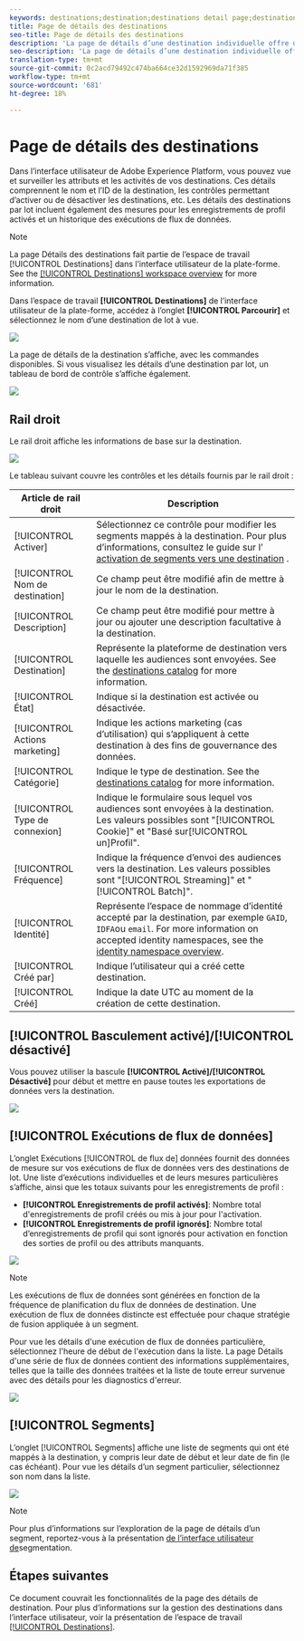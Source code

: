 ```yaml
---
keywords: destinations;destination;destinations detail page;destinations details page
title: Page de détails des destinations
seo-title: Page de détails des destinations
description: 'La page de détails d’une destination individuelle offre un aperçu des détails de la destination, tels que le nom de destination, l’identifiant, les segments mappés à la destination et les commandes permettant de modifier l’activation, d’activer et de désactiver le flux de données. '
seo-description: 'La page de détails d’une destination individuelle offre un aperçu des détails de la destination, tels que le nom de destination, l’identifiant, les segments mappés à la destination et les commandes permettant de modifier l’activation, d’activer et de désactiver le flux de données. '
translation-type: tm+mt
source-git-commit: 0c2acd79492c474ba664ce32d1592969da71f385
workflow-type: tm+mt
source-wordcount: '681'
ht-degree: 18%

---
```



# Page de détails des destinations

Dans l’interface utilisateur de Adobe Experience Platform, vous pouvez vue et surveiller les attributs et les activités de vos destinations. Ces détails comprennent le nom et l’ID de la destination, les contrôles permettant d’activer ou de désactiver les destinations, etc. Les détails des destinations par lot incluent également des mesures pour les enregistrements de profil activés et un historique des exécutions de flux de données.

>[!NOTE]
>
>La page Détails des destinations fait partie de l’espace de travail [!UICONTROL Destinations] dans l’interface utilisateur de la plate-forme. See the [[!UICONTROL Destinations] workspace overview](./destinations-workspace.md) for more information.

Dans l’espace de travail **[!UICONTROL Destinations]** de l’interface utilisateur de la plate-forme, accédez à l’onglet **[!UICONTROL Parcourir]** et sélectionnez le nom d’une destination de lot à vue.

![](./assets/details-page/select-destination.png)

La page de détails de la destination s’affiche, avec les commandes disponibles. Si vous visualisez les détails d’une destination par lot, un tableau de bord de contrôle s’affiche également.

![](./assets/details-page/details.png)

## Rail droit

Le rail droit affiche les informations de base sur la destination.

![](./assets/details-page/right-rail.png)

Le tableau suivant couvre les contrôles et les détails fournis par le rail droit :

| Article de rail droit | Description |
| --- | --- |
| [!UICONTROL Activer] | Sélectionnez ce contrôle pour modifier les segments mappés à la destination. Pour plus d’informations, consultez le guide sur l’ [activation de segments vers une destination](/help/rtcdp/destinations/activate-destinations.md) . |
| [!UICONTROL Nom de destination] | Ce champ peut être modifié afin de mettre à jour le nom de la destination. |
| [!UICONTROL Description] | Ce champ peut être modifié pour mettre à jour ou ajouter une description facultative à la destination. |
| [!UICONTROL Destination] | Représente la plateforme de destination vers laquelle les audiences sont envoyées. See the [destinations catalog](./destinations-catalog.md) for more information. |
| [!UICONTROL État] | Indique si la destination est activée ou désactivée. |
| [!UICONTROL Actions marketing] | Indique les actions marketing (cas d’utilisation) qui s’appliquent à cette destination à des fins de gouvernance des données. |
| [!UICONTROL Catégorie] | Indique le type de destination. See the [destinations catalog](./destinations-catalog.md) for more information. |
| [!UICONTROL Type de connexion] | Indique le formulaire sous lequel vos audiences sont envoyées à la destination. Les valeurs possibles sont &quot;[!UICONTROL Cookie]&quot; et &quot;Basé sur[!UICONTROL un]Profil&quot;. |
| [!UICONTROL Fréquence] | Indique la fréquence d’envoi des audiences vers la destination. Les valeurs possibles sont &quot;[!UICONTROL Streaming]&quot; et &quot;[!UICONTROL Batch]&quot;. |
| [!UICONTROL Identité] | Représente l’espace de nommage d’identité accepté par la destination, par exemple `GAID`, `IDFA`ou `email`. For more information on accepted identity namespaces, see the [identity namespace overview](../../identity-service/namespaces.md). |
| [!UICONTROL Créé par] | Indique l’utilisateur qui a créé cette destination. |
| [!UICONTROL Créé] | Indique la date UTC au moment de la création de cette destination. |

## [!UICONTROL Basculement activé]/[!UICONTROL désactivé]

Vous pouvez utiliser la bascule **[!UICONTROL Activé]/[!UICONTROL Désactivé]** pour début et mettre en pause toutes les exportations de données vers la destination.

![](./assets/details-page/enable-disable.png)

## [!UICONTROL Exécutions de flux de données]

L’onglet Exécutions [!UICONTROL de flux de] données fournit des données de mesure sur vos exécutions de flux de données vers des destinations de lot. Une liste d’exécutions individuelles et de leurs mesures particulières s’affiche, ainsi que les totaux suivants pour les enregistrements de profil :

* **[!UICONTROL Enregistrements de profil activés]**: Nombre total d&#39;enregistrements de profil créés ou mis à jour pour l&#39;activation.
* **[!UICONTROL Enregistrements de profil ignorés]**:  Nombre total d’enregistrements de profil qui sont ignorés pour activation en fonction des sorties de profil ou des attributs manquants.

![](./assets/details-page/dataflow-runs.png)

>[!NOTE]
>
>Les exécutions de flux de données sont générées en fonction de la fréquence de planification du flux de données de destination. Une exécution de flux de données distincte est effectuée pour chaque stratégie de fusion appliquée à un segment.

Pour vue les détails d&#39;une exécution de flux de données particulière, sélectionnez l&#39;heure de début de l&#39;exécution dans la liste. La page Détails d&#39;une série de flux de données contient des informations supplémentaires, telles que la taille des données traitées et la liste de toute erreur survenue avec des détails pour les diagnostics d&#39;erreur.

![](./assets/details-page/dataflow.png)

## [!UICONTROL Segments]

L’onglet [!UICONTROL Segments] affiche une liste de segments qui ont été mappés à la destination, y compris leur date de début et leur date de fin (le cas échéant). Pour vue les détails d’un segment particulier, sélectionnez son nom dans la liste.

![](./assets/details-page/segments.png)

>[!NOTE]
>
>Pour plus d’informations sur l’exploration de la page de détails d’un segment, reportez-vous à la présentation [de l’interface utilisateur de](../../segmentation/ui/overview.md#segment-details)segmentation.

## Étapes suivantes

Ce document couvrait les fonctionnalités de la page des détails de destination. Pour plus d’informations sur la gestion des destinations dans l’interface utilisateur, voir la présentation de l’espace de travail [[!UICONTROL Destinations]](./destinations-workspace.md).